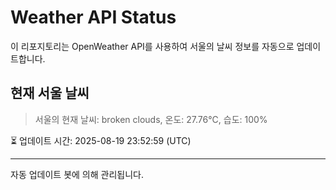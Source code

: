 
# Weather API Status

이 리포지토리는 OpenWeather API를 사용하여 서울의 날씨 정보를 자동으로 업데이트합니다.

## 현재 서울 날씨
> 서울의 현재 날씨: broken clouds, 온도: 27.76°C, 습도: 100%

⏳ 업데이트 시간: 2025-08-19 23:52:59 (UTC)

---
자동 업데이트 봇에 의해 관리됩니다.
